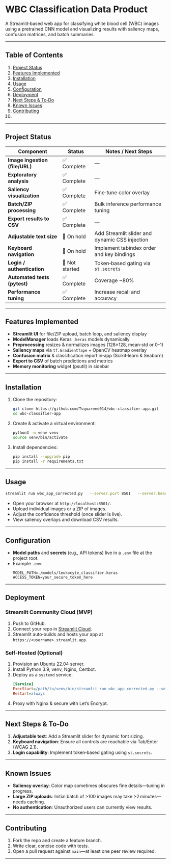 # WBC Classification Data Product

A Streamlit‑based web app for classifying white blood cell (WBC) images using a pretrained CNN model and visualizing results with saliency maps, confusion matrices, and batch summaries.

---

## Table of Contents

1. [Project Status](#project-status)  
2. [Features Implemented](#features-implemented)  
3. [Installation](#installation)  
4. [Usage](#usage)  
5. [Configuration](#configuration)  
6. [Deployment](#deployment)  
7. [Next Steps & To‑Do](#next-steps--to‑do)  
8. [Known Issues](#known-issues)  
9. [Contributing](#contributing)  
10.

---

## Project Status

| Component                     | Status         | Notes / Next Steps                                   |
|-------------------------------|----------------|------------------------------------------------------|
| **Image ingestion (file/URL)**| ✅ Complete    | —                                                    |
| **Exploratory analysis**      | ✅ Complete    | —                                                    |
| **Saliency visualization**    | ✅ Complete    | Fine‑tune color overlay                              |
| **Batch/ZIP processing**      | ✅ Complete    | Bulk inference performance tuning                    |
| **Export results to CSV**     | ✅ Complete    | —                                                    |
| **Adjustable text size**      | 🔲 On hold     | Add Streamlit slider and dynamic CSS injection       |
| **Keyboard navigation**       | 🔲 On hold     | Implement tabindex order and key bindings            |
| **Login / authentication**    | 🔲 Not started | Token‑based gating via `st.secrets`                  |
| **Automated tests (pytest)**  | ✅ Complete     | Coverage ~80%                                       |
| **Performance tuning**        | ✅ Complete    | Increase recall and accuracy                         |

---

## Features Implemented

- **Streamlit UI** for file/ZIP upload, batch loop, and saliency display  
- **ModelManager** loads Keras `.keras` models dynamically  
- **Preprocessing** resizes & normalizes images (128×128, mean‑std or 0–1)  
- **Saliency maps** via `tf.GradientTape` + OpenCV heatmap overlay  
- **Confusion matrix** & classification report in‑app (Scikit‑learn & Seaborn)  
- **Export to CSV** of batch predictions and metrics  
- **Memory monitoring** widget (psutil) in sidebar  

---

## Installation

1. Clone the repository:  
   ```bash
   git clone https://github.com/Tsquareed014/wbc-classifier-app.git
   cd wbc-classifier-app
   ```

2. Create & activate a virtual environment:  
   ```bash
   python3 -m venv venv
   source venv/bin/activate
   ```

3. Install dependencies:  
   ```bash
   pip install --upgrade pip
   pip install -r requirements.txt
   ```

---

## Usage

```bash
streamlit run wbc_app_corrected.py   --server.port 8501   --server.headless true
```

- Open your browser at `http://localhost:8501/`.  
- Upload individual images or a ZIP of images.  
- Adjust the confidence threshold (once slider is live).  
- View saliency overlays and download CSV results.

---

## Configuration

- **Model paths** and **secrets** (e.g., API tokens) live in a `.env` file at the project root.  
- Example `.env`:
  ```
  MODEL_PATH=./models/leukocyte_classifier.keras
  ACCESS_TOKEN=your_secure_token_here
  ```

---

## Deployment

### Streamlit Community Cloud (MVP)
1. Push to GitHub.  
2. Connect your repo in [Streamlit Cloud](https://streamlit.io/cloud).  
3. Streamlit auto‑builds and hosts your app at `https://<username>.streamlit.app`.

### Self‑Hosted (Optional)
1. Provision an Ubuntu 22.04 server.  
2. Install Python 3.9, venv, Nginx, Certbot.  
3. Deploy as a `systemd` service:
   ```ini
   [Service]
   ExecStart=/path/to/venv/bin/streamlit run wbc_app_corrected.py --server.port 8501 --server.headless true
   Restart=always
   ```
4. Proxy with Nginx & secure with Let’s Encrypt.

---

## Next Steps & To‑Do

1. **Adjustable text**: Add a Streamlit slider for dynamic font sizing.  
2. **Keyboard navigation**: Ensure all controls are reachable via Tab/Enter (WCAG 2.1).  
3. **Login capability**: Implement token‑based gating using `st.secrets`.  


---

## Known Issues

- **Saliency overlay**: Color map sometimes obscures fine details—tuning in progress.  
- **Large ZIP uploads**: Initial batch of >100 images may take >2 minutes—needs caching.  
- **No authentication**: Unauthorized users can currently view results.  

---

## Contributing

1. Fork the repo and create a feature branch.  
2. Write clear, concise code with tests.  
3. Open a pull request against `main`—at least one peer review required.

---


